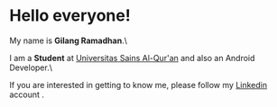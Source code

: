 # Hello everyone! 

My name is **Gilang Ramadhan**.\

I am a **Student** at [Universitas Sains Al-Qur'an](https://unsiq.ac.id/) and also an Android Developer.\

If you are interested in getting to know me, please follow my [Linkedin](https://www.linkedin.com/in/gilang-adhan/) account .

